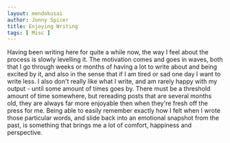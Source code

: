 ```yaml
---
layout: mendokusai
author: Jonny Spicer
title: Enjoying Writing
tags: [ Misc ]
---
```

Having been writing here for quite a while now, the way I feel about the process is slowly levelling it. The motivation comes and goes in waves, both that I go through weeks or months of
having a lot to write about and being excited by it, and also in the sense that if I am tired or sad one day I want to write less. I also don't really like what I write, and am rarely happy
with my output - until some amount of times goes by. There must be a threshold amount of time somewhere, but rereading posts that are several months old, they are always far more enjoyable
then when they're fresh off the press for me. Being able to easily remember exactly how I felt when I wrote those particular words, and slide back into an emotional snapshot from the past,
is something that brings me a lot of comfort, happiness and perspective.
